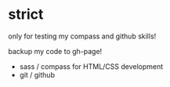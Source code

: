 strict
======

only for testing my compass and github skills!

backup my code to gh-page!

- sass / compass for HTML/CSS development
- git / github
